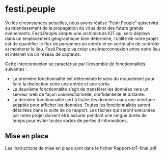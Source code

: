 # festi.peuple

Vu les circonstances actuelles, nous avons réalisé “Festi.People” quiservira au ralentissement
de la propagation du virus dans des futurs grands évènements.
Festi.People adopte une architecture IOT qui sera déployé dans un emplacement
géographique bien déterminé, l'utilité de notre projet est de quantifier le flux de personnes
en entrée et en sortie afin de contrôler et monitorer le lieu.
Festi.People va créer une interconnexion entre notre lieu et internet via un réseau de
capteurs.

Cette interconnexion se caractérise par l’ensemble de fonctionnalités suivantes :
* La première fonctionnalité est déterminée le sens du mouvement pour faire la
distinction entre une entrée et une sortie.
* La deuxième fonctionnalité s’agit de transférer les données vers un serveur web de
façon unidirectionnelle, confidentielle et distante.
* La dernière fonctionnalité sert à traiter les données dans une interface adaptée pour
afficher les données.
Toutes les fonctionnalités seront détaillées dans la suite de ce rapport. Les tâches qui seront
exécutées par notre projet doivent être assurer pendant une longue durée de temps pour
éviter toutes sortes de pertes d’informations.

## Mise en place

Les instructions de mise en place sont dans le fichier Rapport-IoT-final.pdf

